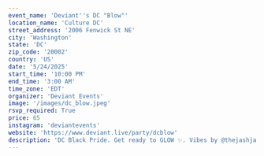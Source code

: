 ```yaml
---
event_name: 'Deviant''s DC "Blow"'
location_name: 'Culture DC'
street_address: '2006 Fenwick St NE'
city: 'Washington'
state: 'DC'
zip_code: '20002'
country: 'US'
date: '5/24/2025'
start_time: '10:00 PM'
end_time: '3:00 AM'
time_zone: 'EDT'
organizer: 'Deviant Events'
image: '/images/dc_blow.jpeg'
rsvp_required: True
price: 65
instagram: 'deviantevents'
website: 'https://www.deviant.live/party/dcblow'
description: 'DC Black Pride. Get ready to GLOW ✨. Vibes by @thejashjay & @jsport_'
---
```

